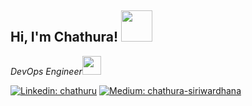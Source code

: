 <h2>Hi, I'm Chathura! <img  src="https://media.giphy.com/media/VgCDAzcKvsR6OM0uWg/giphy.gif"  width="50"></h2>
<p><em>DevOps Engineer<img  src="https://media.giphy.com/media/WUlplcMpOCEmTGBtBW/giphy.gif"  width="30">
</em></p>

[![Linkedin: chathuru](https://img.shields.io/badge/-chathuru-blue?style=for-the-badge&logo=Linkedin&logoColor=white&link=https://www.linkedin.com/in/chathuru/)](https://www.linkedin.com/in/chathuru/)
[![Medium: chathura-siriwardhana](https://img.shields.io/badge/-@chathura--siriwardhana-blue?style=for-the-badge&logo=Medium&logoColor=white&link=https://chathura-siriwardhana.medium.com/)](https://chathura-siriwardhana.medium.com/)

